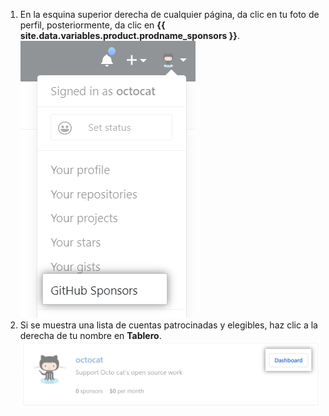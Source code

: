 1. En la esquina superior derecha de cualquier página, da clic en tu foto de perfil, posteriormente, da clic en **{{ site.data.variables.product.prodname_sponsors }}**. ![Botón de {{ site.data.variables.product.prodname_sponsors }}](/assets/images/help/sponsors/access-github-sponsors-dashboard.png)
2. Si se muestra una lista de cuentas patrocinadas y elegibles, haz clic a la derecha de tu nombre en **Tablero**. ![Botón de tablero para patrocinadores del desarrollador](/assets/images/help/sponsors/dev-sponsors-dashboard-button.png)
